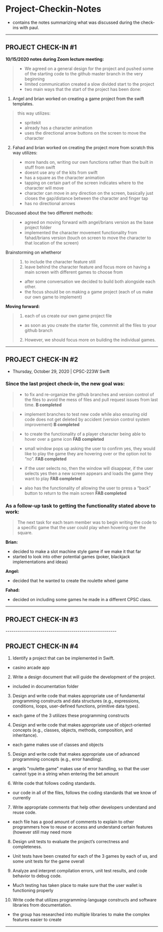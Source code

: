# Project-Checkin-Notes
- contains the notes summarizing what was discussed during the check-ins with paul.

---------------------------------------------------------
## PROJECT CHECK-IN #1

**10/15/2020 notes during Zoom lecture meeting:**
> - We agreed on a general design for the project and pushed some of the starting code to the github master branch in the very beginning
> - limited communication created a slow divided start to the project
> - two main ways that the start of the project has been done:

1. Angel and brian worked on creating a game project from the swift templates. 
> this way utilizes:
> - spritekit
> - already has a character animation
> - uses the directional arrow buttons on the screen to move the character

2. Fahad and brian worked on creating the project more from scratch this way utilizes:
> - more hands on, writing our own functions rather than the built in stuff from swift
> - doesnt use any of the kits from swift
> - has a square as the character animation
> - tapping on certain part of the screen indicates where to the character will move
> - character can move in any direction on the screen, basically just closes the gap/distance between the character and finger tap
> - has no directional arrows

Discussed about the two different methods:
> - agreed on moving forward with angel/brians version as the base project folder
> - implemented the character movement functionality from fahad/brians version (touch on screen to move the character to that location of the screen)

Brainstorming on whetheror
> 1. to include the character feature still 
> 2. leave behind the character feature and focus more on having a main screen with different games to choose from
> - after some conversation we decided to build both alongside each other. 
> - the focus should be on making a game project (each of us make our own game to implement)

**Moving forward:**
> 1. each of us create our own game project file
>   - as soon as you create the starter file, commmit all the files to your github branch
> 2. However, we should focus more on building the individual games. 
---------------------------------------------------------


## PROJECT CHECK-IN #2
- Thursday, October 29, 2020  |  CPSC-223W Swift

### Since the last project check-in, the new goal was:
> - to fix and re-organize the github branches and version control of the files to avoid the mess of files and pull request issues from last time.
> **B completed**

> - implement branches to test new code while also ensuring old code does not get deleted by accident (version control system improvement) 
> **B completed**
 
> - to create the functionality of a player character being able to hover over a game icon 
> **FAB completed**
 
> - small window pops up asking the user to confirm yes, they would like to play the game they are hovering over or the option not to “no”.
> **FAB completed**
 
> - if the user selects no, then the window will disappear, if the user selects yes then a new screen appears and loads the game they want to play
> **FAB completed**
 
> - also has the functionality of allowing the user to press a “back” button to return to the main screen
> **FAB completed**

### As a follow-up task to getting the functionality stated above to work:
> The next task for each team member was to begin writing the code to a specific game that the user could play when hovering over the square. 
    
**Brian:**
- decided to make a slot machine style game if we make it that far
- started to look into other potential games (poker, blackjack implementations and ideas)

**Angel:** 
- decided that he wanted to create the roulette wheel game

**Fahad:** 
- decided on including some games he made in a different CPSC class.
---------------------------------------------------------

## PROJECT CHECK-IN #3

<refer to other documents>
---------------------------------------------------------

## PROJECT CHECK-IN #4

1. Identify a project that can be implemented in Swift.
- casino arcade app

2. Write a design document that will guide the development of the project.
- included in documentation folder

3. Design and write code that makes appropriate use of fundamental programming constructs and data structures (e.g., expressions, conditions, loops, user-defined
 functions, primitive data types).
- each game of the 3 utilizes these programming constructs

4. Design and write code that makes appropriate use of object-oriented concepts (e.g., classes, objects, methods, composition, and inheritance).
- each game makes use of classes and objects

5. Design and write code that makes appropriate use of advanced programming concepts (e.g., error handling).
- angels "roulette game" makes use of error handling, so that the user cannot type in a string when entering the bet amount

6. Write code that follows coding standards.
- our code in all of the files, follows the coding standards that we know of currently

7. Write appropriate comments that help other developers understand and reuse code.
- each file has a good amount of comments to explain to other programmers how to reuse or access and understand certain features (however still may need more

8. Design unit tests to evaluate the project’s correctness and completeness.
- Unit tests have been created for each of the 3 games by each of us, and some unit tests for the game overall

9. Analyze and interpret compilation errors, unit test results, and code behavior to debug code.
- Much testing has taken place to make sure that the user wallet is functioning properly

10. Write code that utilizes programming-language constructs and software libraries from documentation.
- the group has researched into multiple libraries to make the complex features easier to create
 
 ---------------------------------------------------------
